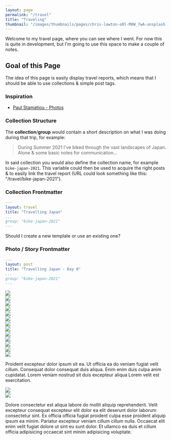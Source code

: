 ```yaml
---
layout: page
permalink: "/travel"
title: "Traveling"
thumbnail: "/images/thumbnails/pages/chris-lawton-o0l-M8W_7wA-unsplash.jpg"
---
```


Welcome to my travel page, where you can see where I went.
For now this is quite in development, but I'm going to use this space to make a couple of notes.

## Goal of this Page

The idea of this page is easily display travel reports, which means that I should be able to use collections & simple post tags.

### Inspiration

- [Paul Stamatiou - Photos](https://paulstamatiou.com/photos/)

### Collection Structure

The **collection**/**group** would contain a short description on what I was doing during that trip, for example:

> During Summer 2021 I've biked through the vast landscapes of Japan. Alone & some basic notes for communication...

In said collection you would also define the collection name, for example `bike-japan-2021`. This variable could then be used to acquire the right posts & to easily link the travel report (URL could look something like this: "/travel/bike-japan-2021").

### Collection Frontmatter

```yaml
---
layout: travel
title: "Travelling Japan"
...
group: "bike-japan-2021"
---
```

Should I create a new template or use an existing one?

### Photo / Story Frontmatter

```yaml
---
layout: post
title: "Travelling Japan - Day 0"
...
group: "bike-japan-2021"
---
```

<section class="photoset">
  <div class="photoset-row">
    <div class="photoset-item">
      <img src="https://live.staticflickr.com/65535/49821498171_0912afaa82_b.jpg">
    </div>
    <div class="photoset-item">
      <img src="https://live.staticflickr.com/65535/48731428377_433d03ef9b_b.jpg">
    </div>
    <div class="photoset-item">
      <img src="https://live.staticflickr.com/65535/49821812942_9f1f74db83_b.jpg">
    </div>
  </div>
  <div class="photoset-row">
    <div class="photoset-item">
      <img src="https://live.staticflickr.com/65535/48730919858_46a88e497f_b.jpg">
    </div>
    <div class="photoset-item">
      <img src="https://live.staticflickr.com/65535/49820960158_3989d497e8_b.jpg">
    </div>
  </div>
  <div class="photoset-row">
    <div class="photoset-item">
      <img src="https://live.staticflickr.com/65535/49821498171_0912afaa82_b.jpg">
    </div>
    <div class="photoset-item">
      <img src="https://live.staticflickr.com/65535/48731428377_433d03ef9b_b.jpg">
    </div>
    <div class="photoset-item">
      <img src="https://live.staticflickr.com/65535/49821812942_9f1f74db83_b.jpg">
    </div>
  </div>
  <div class="photoset-row">
    <div class="photoset-item">
      <img src="https://live.staticflickr.com/65535/49821498171_0912afaa82_b.jpg">
    </div>
    <div class="photoset-item">
      <img src="https://live.staticflickr.com/65535/48731428377_433d03ef9b_b.jpg">
    </div>
    <div class="photoset-item">
      <img src="https://live.staticflickr.com/65535/49821812942_9f1f74db83_b.jpg">
    </div>
    <div class="photoset-item">
      <img src="https://live.staticflickr.com/65535/48730919858_46a88e497f_b.jpg">
    </div>
    <div class="photoset-item">
      <img src="https://live.staticflickr.com/65535/49820960158_3989d497e8_b.jpg">
    </div>
  </div>
</section>

Proident excepteur dolor ipsum sit ea. Ut officia ea do veniam fugiat velit cillum. Consequat dolor consequat duis aliqua. Enim enim duis culpa anim cupidatat. Lorem veniam nostrud sit duis excepteur aliqua Lorem velit est exercitation.

<section class="photoset">
  <div class="photoset-row">
    <div class="photoset-item">
      <img src="https://live.staticflickr.com/65535/48730919858_46a88e497f_b.jpg">
    </div>
    <div class="photoset-item">
      <img src="https://live.staticflickr.com/65535/49820960158_3989d497e8_b.jpg">
    </div>
  </div>
</section>

Dolore consectetur est aliqua labore do mollit aliquip reprehenderit. Velit excepteur consequat excepteur elit dolor ea elit deserunt dolor laborum consectetur sint. Ex officia officia fugiat proident culpa esse proident aliquip ipsum ea minim. Pariatur excepteur veniam cillum cillum nulla. Occaecat elit enim velit fugiat dolore ut sint eu sunt dolor. Et ullamco ea duis et cillum officia adipisicing occaecat sint minim adipisicing voluptate.

<script src="/scripts/photoset.js"></script> 
